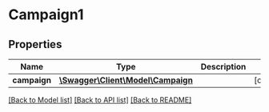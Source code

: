 # Campaign1

## Properties
Name | Type | Description | Notes
------------ | ------------- | ------------- | -------------
**campaign** | [**\Swagger\Client\Model\Campaign**](Campaign.md) |  | [optional] 

[[Back to Model list]](../README.md#documentation-for-models) [[Back to API list]](../README.md#documentation-for-api-endpoints) [[Back to README]](../README.md)



